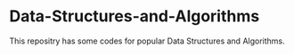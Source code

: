 # Data-Structures-and-Algorithms
This repositry has some codes for popular Data Structures and Algorithms.
